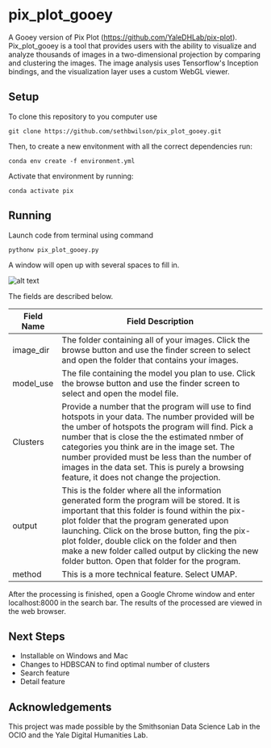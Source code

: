 # pix_plot_gooey
A Gooey version of Pix Plot (https://github.com/YaleDHLab/pix-plot). 
Pix_plot_gooey is a tool that provides users with the ability to visualize and analyze thousands of images in a two-dimensional projection by comparing and clustering the images. The image analysis uses Tensorflow's Inception bindings, and the visualization layer uses a custom WebGL viewer.

## Setup
To clone this repository to you computer use 

```
git clone https://github.com/sethbwilson/pix_plot_gooey.git
```
Then, to create a new envitonment with all the correct dependencies run:
```
conda env create -f environment.yml
```
Activate that environment by running:
```
conda activate pix
```

## Running
Launch code from terminal using command

```
pythonw pix_plot_gooey.py
```

A window will open up with several spaces to fill in. 

![alt text](https://github.com/sethbwilson/pix_plot_gooey/blob/master/Gooey%20interface.png)

The fields are described below.

|Field Name | Field Description|
|---|---|
| image_dir | The folder containing all of your images. Click the browse button and use the finder screen to select and open the folder that contains your images. |
| model_use | The file containing the model you plan to use. Click the browse button and use the finder screen to select and open the model file. 
| Clusters | Provide a number that the program will use to find hotspots in your data. The number provided will be the umber of hotspots the program will find. Pick a number that is close the the estimated nmber of categories you think are in the image set. The number provided must be less than the number of images in the data set. This is purely a browsing feature, it does not change the projection.|
| output | This is the folder where all the information generated form the program will be stored. It is important that this folder is found within the pix-plot folder that the program generated upon launching. Click on the brose button, fing the pix-plot folder, double click on the folder and then make a new folder called output by clicking the new folder button. Open that folder for the program. 
| method | This is a more technical feature. Select UMAP. |


After the processing is finished, open a Google Chrome window and enter localhost:8000 in the search bar. The results of the processed are viewed in the web browser.

## Next Steps
- Installable on Windows and Mac
- Changes to HDBSCAN to find optimal number of clusters
- Search feature
- Detail feature

## Acknowledgements
This project was made possible by the Smithsonian Data Science Lab in the OCIO and the Yale Digital Humanities Lab. 

